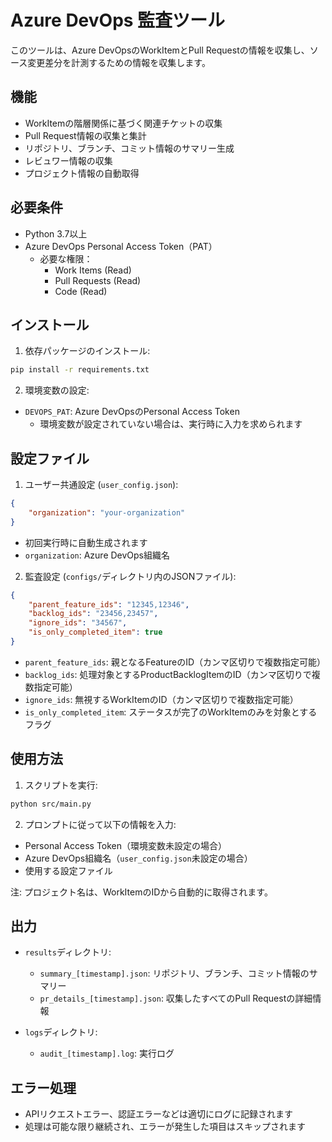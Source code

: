 # Azure DevOps 監査ツール

このツールは、Azure DevOpsのWorkItemとPull Requestの情報を収集し、ソース変更差分を計測するための情報を収集します。

## 機能

- WorkItemの階層関係に基づく関連チケットの収集
- Pull Request情報の収集と集計
- リポジトリ、ブランチ、コミット情報のサマリー生成
- レビュワー情報の収集
- プロジェクト情報の自動取得

## 必要条件

- Python 3.7以上
- Azure DevOps Personal Access Token（PAT）
  - 必要な権限：
    - Work Items (Read)
    - Pull Requests (Read)
    - Code (Read)

## インストール

1. 依存パッケージのインストール:
```bash
pip install -r requirements.txt
```

2. 環境変数の設定:
- `DEVOPS_PAT`: Azure DevOpsのPersonal Access Token
  - 環境変数が設定されていない場合は、実行時に入力を求められます

## 設定ファイル

1. ユーザー共通設定 (`user_config.json`):
```json
{
    "organization": "your-organization"
}
```
- 初回実行時に自動生成されます
- `organization`: Azure DevOps組織名

2. 監査設定 (`configs/`ディレクトリ内のJSONファイル):
```json
{
    "parent_feature_ids": "12345,12346",
    "backlog_ids": "23456,23457",
    "ignore_ids": "34567",
    "is_only_completed_item": true
}
```

- `parent_feature_ids`: 親となるFeatureのID（カンマ区切りで複数指定可能）
- `backlog_ids`: 処理対象とするProductBacklogItemのID（カンマ区切りで複数指定可能）
- `ignore_ids`: 無視するWorkItemのID（カンマ区切りで複数指定可能）
- `is_only_completed_item`: ステータスが完了のWorkItemのみを対象とするフラグ

## 使用方法

1. スクリプトを実行:
```bash
python src/main.py
```

2. プロンプトに従って以下の情報を入力:
- Personal Access Token（環境変数未設定の場合）
- Azure DevOps組織名（`user_config.json`未設定の場合）
- 使用する設定ファイル

注: プロジェクト名は、WorkItemのIDから自動的に取得されます。

## 出力

- `results`ディレクトリ:
  - `summary_[timestamp].json`: リポジトリ、ブランチ、コミット情報のサマリー
  - `pr_details_[timestamp].json`: 収集したすべてのPull Requestの詳細情報

- `logs`ディレクトリ:
  - `audit_[timestamp].log`: 実行ログ

## エラー処理

- APIリクエストエラー、認証エラーなどは適切にログに記録されます
- 処理は可能な限り継続され、エラーが発生した項目はスキップされます 